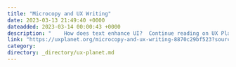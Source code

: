```yaml
---
title: "Microcopy and UX Writing"
date: 2023-03-13 21:49:40 +0000
dateadded: 2023-03-14 00:00:43 +0000
description: "    How does text enhance UI?  Continue reading on UX Planet »  "
link: "https://uxplanet.org/microcopy-and-ux-writing-8870c29bf523?source=rss----819cc2aaeee0---4"
category:
directory: _directory/ux-planet.md
---
```


